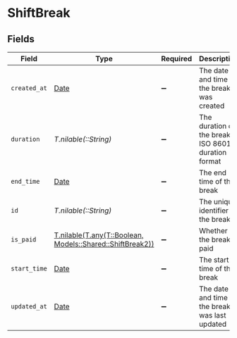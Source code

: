 # ShiftBreak


## Fields

| Field                                                                                      | Type                                                                                       | Required                                                                                   | Description                                                                                | Example                                                                                    |
| ------------------------------------------------------------------------------------------ | ------------------------------------------------------------------------------------------ | ------------------------------------------------------------------------------------------ | ------------------------------------------------------------------------------------------ | ------------------------------------------------------------------------------------------ |
| `created_at`                                                                               | [Date](https://ruby-doc.org/stdlib-2.6.1/libdoc/date/rdoc/Date.html)                       | :heavy_minus_sign:                                                                         | The date and time the break was created                                                    | 2024-03-20T10:00:00Z                                                                       |
| `duration`                                                                                 | *T.nilable(::String)*                                                                      | :heavy_minus_sign:                                                                         | The duration of the break in ISO 8601 duration format                                      | PT1H                                                                                       |
| `end_time`                                                                                 | [Date](https://ruby-doc.org/stdlib-2.6.1/libdoc/date/rdoc/Date.html)                       | :heavy_minus_sign:                                                                         | The end time of the break                                                                  | 2024-03-20T13:00:00Z                                                                       |
| `id`                                                                                       | *T.nilable(::String)*                                                                      | :heavy_minus_sign:                                                                         | The unique identifier of the break                                                         | break_123456789                                                                            |
| `is_paid`                                                                                  | [T.nilable(T.any(T::Boolean, Models::Shared::ShiftBreak2))](../../models/shared/ispaid.md) | :heavy_minus_sign:                                                                         | Whether the break is paid                                                                  | true                                                                                       |
| `start_time`                                                                               | [Date](https://ruby-doc.org/stdlib-2.6.1/libdoc/date/rdoc/Date.html)                       | :heavy_minus_sign:                                                                         | The start time of the break                                                                | 2024-03-20T12:00:00Z                                                                       |
| `updated_at`                                                                               | [Date](https://ruby-doc.org/stdlib-2.6.1/libdoc/date/rdoc/Date.html)                       | :heavy_minus_sign:                                                                         | The date and time the break was last updated                                               | 2024-03-20T10:00:00Z                                                                       |